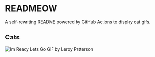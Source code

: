 # READMEOW

A self-rewriting README powered by GitHub Actions to display cat gifs.

## Cats

![Im Ready Lets Go GIF by Leroy Patterson](https://media3.giphy.com/media/CjmvTCZf2U3p09Cn0h/200.gif?cid=9acd02dad2gl2fsbugkoinxqeci6taqxwopquslog8g51vqj&ep=v1_gifs_search&rid=200.gif&ct=g)
